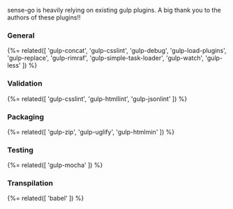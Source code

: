 sense-go is heavily relying on existing gulp plugins. A big thank you to the authors of these plugins!!

### General

{%= related([
	'gulp-concat', 
	'gulp-csslint', 
	'gulp-debug',
	'gulp-load-plugins',
	'gulp-replace',
	'gulp-rimraf',
	'gulp-simple-task-loader',
	'gulp-watch',
	'gulp-less'
]) %}

### Validation

{%= related([
	'gulp-csslint',
	'gulp-htmllint',
	'gulp-jsonlint'
]) %}

### Packaging

{%= related([
	'gulp-zip',
	'gulp-uglify', 
	'gulp-htmlmin'
	]) %}

### Testing

{%= related([
	'gulp-mocha'
]) %}

### Transpilation
{%= related([
	'babel'
]) %}



